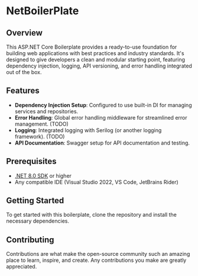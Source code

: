 # NetBoilerPlate

## Overview
This ASP.NET Core Boilerplate provides a ready-to-use foundation for building web applications with best practices and industry standards. It's designed to give developers a clean and modular starting point, featuring dependency injection, logging, API versioning, and error handling integrated out of the box.

## Features
- **Dependency Injection Setup**: Configured to use built-in DI for managing services and repositories.
- **Error Handling**: Global error handling middleware for streamlined error management. (TODO)
- **Logging**: Integrated logging with Serilog (or another logging framework). (TODO)
- **API Documentation**: Swagger setup for API documentation and testing. 


## Prerequisites
- [.NET 8.0 SDK](https://dotnet.microsoft.com/download/dotnet/8.0) or higher
- Any compatible IDE (Visual Studio 2022, VS Code, JetBrains Rider)



## Getting Started
To get started with this boilerplate, clone the repository and install the necessary dependencies.



## Contributing

Contributions are what make the open-source community such an amazing place to learn, inspire, and create. Any contributions you make are greatly appreciated.